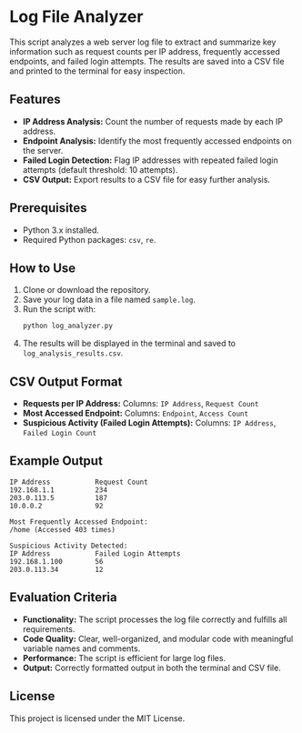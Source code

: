 
# Log File Analyzer

This script analyzes a web server log file to extract and summarize key information such as request counts per IP address, frequently accessed endpoints, and failed login attempts. The results are saved into a CSV file and printed to the terminal for easy inspection.

## Features
- **IP Address Analysis:** Count the number of requests made by each IP address.
- **Endpoint Analysis:** Identify the most frequently accessed endpoints on the server.
- **Failed Login Detection:** Flag IP addresses with repeated failed login attempts (default threshold: 10 attempts).
- **CSV Output:** Export results to a CSV file for easy further analysis.

## Prerequisites
- Python 3.x installed.
- Required Python packages: `csv`, `re`.

## How to Use

1. Clone or download the repository.
2. Save your log data in a file named `sample.log`.
3. Run the script with:
   ```bash
   python log_analyzer.py
   ```
4. The results will be displayed in the terminal and saved to `log_analysis_results.csv`.

## CSV Output Format
- **Requests per IP Address:** Columns: `IP Address`, `Request Count`
- **Most Accessed Endpoint:** Columns: `Endpoint`, `Access Count`
- **Suspicious Activity (Failed Login Attempts):** Columns: `IP Address`, `Failed Login Count`

## Example Output

```
IP Address           Request Count
192.168.1.1          234
203.0.113.5          187
10.0.0.2             92

Most Frequently Accessed Endpoint:
/home (Accessed 403 times)

Suspicious Activity Detected:
IP Address           Failed Login Attempts
192.168.1.100        56
203.0.113.34         12
```

## Evaluation Criteria
- **Functionality:** The script processes the log file correctly and fulfills all requirements.
- **Code Quality:** Clear, well-organized, and modular code with meaningful variable names and comments.
- **Performance:** The script is efficient for large log files.
- **Output:** Correctly formatted output in both the terminal and CSV file.

## License
This project is licensed under the MIT License.
